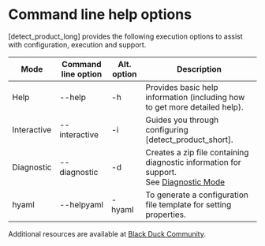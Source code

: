 # Command line help options

[detect_product_long] provides the following execution options to assist with configuration, execution and support.

| Mode | Command line option | Alt. option | Description |
| ---- | ------------------- | ----------- | ----------- |
| Help | --help | -h | Provides basic help information (including how to get more detailed help). |
| Interactive | --interactive | -i | Guides you through configuring [detect_product_short]. |
| Diagnostic | --diagnostic | -d | Creates a zip file containing diagnostic information for support.  <br /> See [Diagnostic Mode](../troubleshooting/diagnosticmode.md)|
| hyaml | --helpyaml | -hyaml | To generate a configuration file template for setting properties. |

Additional resources are available at [Black Duck Community](https://community.blackduck.com/s/my-support-home).

